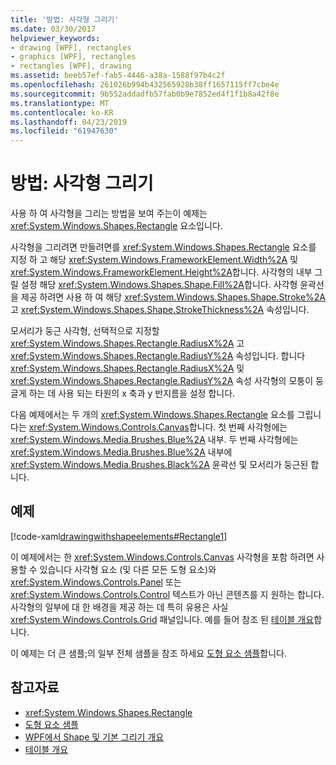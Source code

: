 ```yaml
---
title: '방법: 사각형 그리기'
ms.date: 03/30/2017
helpviewer_keywords:
- drawing [WPF], rectangles
- graphics [WPF], rectangles
- rectangles [WPF], drawing
ms.assetid: beeb57ef-fab5-4446-a38a-1588f97b4c2f
ms.openlocfilehash: 261026b994b432565928b38ff1657115ff7cbe4e
ms.sourcegitcommit: 9b552addadfb57fab0b9e7852ed4f1f1b8a42f8e
ms.translationtype: MT
ms.contentlocale: ko-KR
ms.lasthandoff: 04/23/2019
ms.locfileid: "61947630"
---
```

# <a name="how-to-draw-a-rectangle"></a>방법: 사각형 그리기
사용 하 여 사각형을 그리는 방법을 보여 주는이 예제는 <xref:System.Windows.Shapes.Rectangle> 요소입니다.  
  
 사각형을 그리려면 만들려면를 <xref:System.Windows.Shapes.Rectangle> 요소를 지정 하 고 해당 <xref:System.Windows.FrameworkElement.Width%2A> 및 <xref:System.Windows.FrameworkElement.Height%2A>합니다. 사각형의 내부 그릴 설정 해당 <xref:System.Windows.Shapes.Shape.Fill%2A>합니다. 사각형 윤곽선을 제공 하려면 사용 하 여 해당 <xref:System.Windows.Shapes.Shape.Stroke%2A> 고 <xref:System.Windows.Shapes.Shape.StrokeThickness%2A> 속성입니다.  
  
 모서리가 둥근 사각형, 선택적으로 지정할 <xref:System.Windows.Shapes.Rectangle.RadiusX%2A> 고 <xref:System.Windows.Shapes.Rectangle.RadiusY%2A> 속성입니다. 합니다 <xref:System.Windows.Shapes.Rectangle.RadiusX%2A> 및 <xref:System.Windows.Shapes.Rectangle.RadiusY%2A> 속성 사각형의 모퉁이 둥글게 하는 데 사용 되는 타원의 x 축과 y 반지름을 설정 합니다.  
  
 다음 예제에서는 두 개의 <xref:System.Windows.Shapes.Rectangle> 요소를 그립니다는 <xref:System.Windows.Controls.Canvas>합니다. 첫 번째 사각형에는 <xref:System.Windows.Media.Brushes.Blue%2A> 내부. 두 번째 사각형에는 <xref:System.Windows.Media.Brushes.Blue%2A> 내부에 <xref:System.Windows.Media.Brushes.Black%2A> 윤곽선 및 모서리가 둥근된 합니다.  
  
## <a name="example"></a>예제  
 [!code-xaml[drawingwithshapeelements#Rectangle1](~/samples/snippets/csharp/VS_Snippets_Wpf/DrawingWithShapeElements/CS/rectangleexample.xaml#rectangle1)]  
  
 이 예제에서는 한 <xref:System.Windows.Controls.Canvas> 사각형을 포함 하려면 사용할 수 있습니다 사각형 요소 (및 다른 모든 도형 요소)와 <xref:System.Windows.Controls.Panel> 또는 <xref:System.Windows.Controls.Control> 텍스트가 아닌 콘텐츠를 지 원하는 합니다. 사각형의 일부에 대 한 배경을 제공 하는 데 특히 유용은 사실 <xref:System.Windows.Controls.Grid> 패널입니다. 예를 들어 참조 된 [테이블 개요](../advanced/table-overview.md)합니다.  
  
 이 예제는 더 큰 샘플;의 일부 전체 샘플을 참조 하세요 [도형 요소 샘플](https://go.microsoft.com/fwlink/?LinkID=160037)합니다.  
  
## <a name="see-also"></a>참고자료

- <xref:System.Windows.Shapes.Rectangle>
- [도형 요소 샘플](https://go.microsoft.com/fwlink/?LinkID=160037)
- [WPF에서 Shape 및 기본 그리기 개요](shapes-and-basic-drawing-in-wpf-overview.md)
- [테이블 개요](../advanced/table-overview.md)
